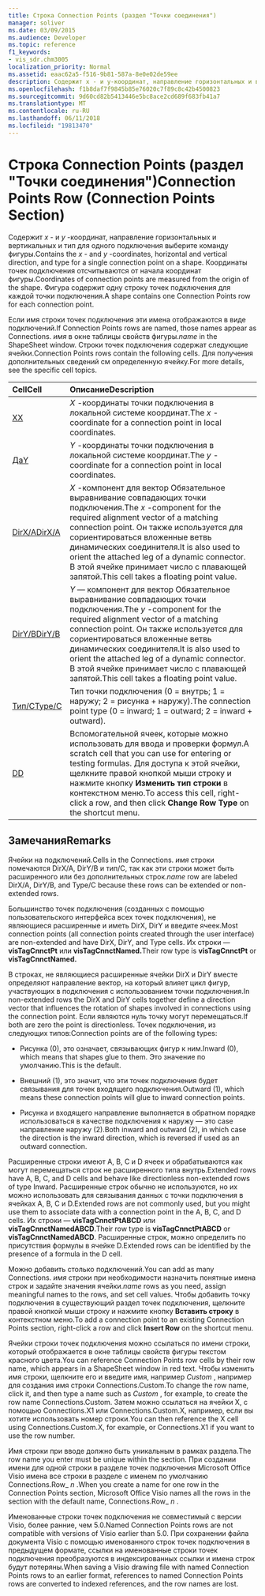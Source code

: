 ```yaml
---
title: Строка Connection Points (раздел "Точки соединения")
manager: soliver
ms.date: 03/09/2015
ms.audience: Developer
ms.topic: reference
f1_keywords:
- vis_sdr.chm3005
localization_priority: Normal
ms.assetid: eaac62a5-f516-9b81-587a-8e0e02de59ee
description: Содержит x - и y-координат, направление горизонтальных и вертикальных и тип для одного подключения выберите команду фигуры. Координаты точек подключения отсчитываются от начала координат фигуры. Фигура содержит одну строку точек подключения для каждой точки подключения.
ms.openlocfilehash: f1b8daf7f9845b85e76020c7f89c8c42b4500823
ms.sourcegitcommit: 9d60cd82b5413446e5bc8ace2cd689f683fb41a7
ms.translationtype: MT
ms.contentlocale: ru-RU
ms.lasthandoff: 06/11/2018
ms.locfileid: "19813470"
---
```

# <a name="connection-points-row-connection-points-section"></a><span data-ttu-id="8d0e0-105">Строка Connection Points (раздел "Точки соединения")</span><span class="sxs-lookup"><span data-stu-id="8d0e0-105">Connection Points Row (Connection Points Section)</span></span>

<span data-ttu-id="8d0e0-106">Содержит *x* - и *y* -координат, направление горизонтальных и вертикальных и тип для одного подключения выберите команду фигуры.</span><span class="sxs-lookup"><span data-stu-id="8d0e0-106">Contains the  *x*  - and  *y*  -coordinates, horizontal and vertical direction, and type for a single connection point on a shape.</span></span> <span data-ttu-id="8d0e0-107">Координаты точек подключения отсчитываются от начала координат фигуры.</span><span class="sxs-lookup"><span data-stu-id="8d0e0-107">Coordinates of connection points are measured from the origin of the shape.</span></span> <span data-ttu-id="8d0e0-108">Фигура содержит одну строку точек подключения для каждой точки подключения.</span><span class="sxs-lookup"><span data-stu-id="8d0e0-108">A shape contains one Connection Points row for each connection point.</span></span> 
  
<span data-ttu-id="8d0e0-109">Если имя строки точек подключения эти имена отображаются в виде подключений.</span><span class="sxs-lookup"><span data-stu-id="8d0e0-109">If Connection Points rows are named, those names appear as Connections.</span></span> <span data-ttu-id="8d0e0-110">*имя* в окне таблицы свойств фигуры.</span><span class="sxs-lookup"><span data-stu-id="8d0e0-110">*name*  in the ShapeSheet window.</span></span> <span data-ttu-id="8d0e0-111">Строки точек подключения содержат следующие ячейки.</span><span class="sxs-lookup"><span data-stu-id="8d0e0-111">Connection Points rows contain the following cells.</span></span> <span data-ttu-id="8d0e0-112">Для получения дополнительных сведений см определенную ячейку.</span><span class="sxs-lookup"><span data-stu-id="8d0e0-112">For more details, see the specific cell topics.</span></span> 
  
|<span data-ttu-id="8d0e0-113">**Cell**</span><span class="sxs-lookup"><span data-stu-id="8d0e0-113">**Cell**</span></span>|<span data-ttu-id="8d0e0-114">**Описание**</span><span class="sxs-lookup"><span data-stu-id="8d0e0-114">**Description**</span></span>|
|:-----|:-----|
|[<span data-ttu-id="8d0e0-115">X</span><span class="sxs-lookup"><span data-stu-id="8d0e0-115">X</span></span>](x-cell-connection-points-section.md) <br/> |<span data-ttu-id="8d0e0-116">*X* -координаты точки подключения в локальной системе координат.</span><span class="sxs-lookup"><span data-stu-id="8d0e0-116">The  *x*  -coordinate for a connection point in local coordinates.</span></span>  <br/> |
|[<span data-ttu-id="8d0e0-117">Да</span><span class="sxs-lookup"><span data-stu-id="8d0e0-117">Y</span></span>](y-cell-connection-points-section.md) <br/> |<span data-ttu-id="8d0e0-118">*Y* -координаты точки подключения в локальной системе координат.</span><span class="sxs-lookup"><span data-stu-id="8d0e0-118">The  *y*  -coordinate for a connection point in local coordinates.</span></span>  <br/> |
|[<span data-ttu-id="8d0e0-119">DirX/A</span><span class="sxs-lookup"><span data-stu-id="8d0e0-119">DirX/A</span></span>](dirxa-cell-connection-points-section.md) <br/> |<span data-ttu-id="8d0e0-120">*X* -компонент для вектор Обязательное выравнивание совпадающих точки подключения.</span><span class="sxs-lookup"><span data-stu-id="8d0e0-120">The  *x*  -component for the required alignment vector of a matching connection point.</span></span> <span data-ttu-id="8d0e0-121">Он также используется для сориентироваться вложенные ветвь динамических соединителя.</span><span class="sxs-lookup"><span data-stu-id="8d0e0-121">It is also used to orient the attached leg of a dynamic connector.</span></span> <span data-ttu-id="8d0e0-122">В этой ячейке принимает число с плавающей запятой.</span><span class="sxs-lookup"><span data-stu-id="8d0e0-122">This cell takes a floating point value.</span></span>  <br/> |
|[<span data-ttu-id="8d0e0-123">DirY/B</span><span class="sxs-lookup"><span data-stu-id="8d0e0-123">DirY/B</span></span>](diryb-cell-connection-points-section.md) <br/> |<span data-ttu-id="8d0e0-124">*Y* — компонент для вектор Обязательное выравнивание совпадающих точки подключения.</span><span class="sxs-lookup"><span data-stu-id="8d0e0-124">The  *y*  -component for the required alignment vector of a matching connection point.</span></span> <span data-ttu-id="8d0e0-125">Он также используется для сориентироваться вложенные ветвь динамических соединителя.</span><span class="sxs-lookup"><span data-stu-id="8d0e0-125">It is also used to orient the attached leg of a dynamic connector.</span></span> <span data-ttu-id="8d0e0-126">В этой ячейке принимает число с плавающей запятой.</span><span class="sxs-lookup"><span data-stu-id="8d0e0-126">This cell takes a floating point value.</span></span>  <br/> |
|[<span data-ttu-id="8d0e0-127">Тип/C</span><span class="sxs-lookup"><span data-stu-id="8d0e0-127">Type/C</span></span>](typec-cell-connection-points-section.md) <br/> |<span data-ttu-id="8d0e0-128">Тип точки подключения (0 = внутрь; 1 = наружу; 2 = рисунка + наружу).</span><span class="sxs-lookup"><span data-stu-id="8d0e0-128">The connection point type (0 = inward; 1 = outward; 2 = inward + outward).</span></span>  <br/> |
|[<span data-ttu-id="8d0e0-129">D</span><span class="sxs-lookup"><span data-stu-id="8d0e0-129">D</span></span>](d-cell-connection-points-section.md) <br/> |<span data-ttu-id="8d0e0-130">Вспомогательной ячеек, которые можно использовать для ввода и проверки формул.</span><span class="sxs-lookup"><span data-stu-id="8d0e0-130">A scratch cell that you can use for entering or testing formulas.</span></span> <span data-ttu-id="8d0e0-131">Для доступа к этой ячейки, щелкните правой кнопкой мыши строку и нажмите кнопку **Изменить тип строки** в контекстном меню.</span><span class="sxs-lookup"><span data-stu-id="8d0e0-131">To access this cell, right-click a row, and then click **Change Row Type** on the shortcut menu.</span></span>  <br/> |
   
## <a name="remarks"></a><span data-ttu-id="8d0e0-132">Замечания</span><span class="sxs-lookup"><span data-stu-id="8d0e0-132">Remarks</span></span>

<span data-ttu-id="8d0e0-133">Ячейки на подключений.</span><span class="sxs-lookup"><span data-stu-id="8d0e0-133">Cells in the Connections.</span></span> <span data-ttu-id="8d0e0-134">*имя* строки помечаются DirX/A, DirY/B и тип/C, так как эти строки может быть расширенного или без дополнительных строк.</span><span class="sxs-lookup"><span data-stu-id="8d0e0-134">*name*  row are labeled DirX/A, DirY/B, and Type/C because these rows can be extended or non-extended rows.</span></span> 
  
<span data-ttu-id="8d0e0-135">Большинство точек подключения (созданных с помощью пользовательского интерфейса всех точек подключения), не являющиеся расширенные и иметь DirX, DirY и введите ячеек.</span><span class="sxs-lookup"><span data-stu-id="8d0e0-135">Most connection points (all connection points created through the user interface) are non-extended and have DirX, DirY, and Type cells.</span></span> <span data-ttu-id="8d0e0-136">Их строки — **visTagCnnctPt** или **visTagCnnctNamed.**</span><span class="sxs-lookup"><span data-stu-id="8d0e0-136">Their row type is **visTagCnnctPt** or **visTagCnnctNamed.**</span></span>
  
<span data-ttu-id="8d0e0-137">В строках, не являющиеся расширенные ячейки DirX и DirY вместе определяют направление вектор, на который влияет цикл фигур, участвующих в подключения с использованием точки подключения.</span><span class="sxs-lookup"><span data-stu-id="8d0e0-137">In non-extended rows the DirX and DirY cells together define a direction vector that influences the rotation of shapes involved in connections using the connection point.</span></span> <span data-ttu-id="8d0e0-138">Если являются нуль точку могут перемещаться.</span><span class="sxs-lookup"><span data-stu-id="8d0e0-138">If both are zero the point is directionless.</span></span> <span data-ttu-id="8d0e0-139">Точек подключения, из следующих типов:</span><span class="sxs-lookup"><span data-stu-id="8d0e0-139">Connection points are of the following types:</span></span>
  
- <span data-ttu-id="8d0e0-140">Рисунка (0), это означает, связывающих фигур к ним.</span><span class="sxs-lookup"><span data-stu-id="8d0e0-140">Inward (0), which means that shapes glue to them.</span></span> <span data-ttu-id="8d0e0-141">Это значение по умолчанию.</span><span class="sxs-lookup"><span data-stu-id="8d0e0-141">This is the default.</span></span>
    
- <span data-ttu-id="8d0e0-142">Внешний (1), это значит, что эти точек подключения будет связывания для точек входящего подключения.</span><span class="sxs-lookup"><span data-stu-id="8d0e0-142">Outward (1), which means these connection points will glue to inward connection points.</span></span>
    
- <span data-ttu-id="8d0e0-143">Рисунка и входящего направление выполняется в обратном порядке использоваться в качестве подключения к наружу — это case направление наружу (2).</span><span class="sxs-lookup"><span data-stu-id="8d0e0-143">Both inward and outward (2), in which case the direction is the inward direction, which is reversed if used as an outward connection.</span></span>
    
<span data-ttu-id="8d0e0-144">Расширенные строки имеют A, B, C и D ячеек и обрабатываются как могут перемещаться строк не расширенного типа внутрь.</span><span class="sxs-lookup"><span data-stu-id="8d0e0-144">Extended rows have A, B, C, and D cells and behave like directionless non-extended rows of type Inward.</span></span> <span data-ttu-id="8d0e0-145">Расширенные строк обычно не используются, но их можно использовать для связывания данных с точки подключения в ячейках A, B, C и D.</span><span class="sxs-lookup"><span data-stu-id="8d0e0-145">Extended rows are not commonly used, but you might use them to associate data with a connection point in the A, B, C, and D cells.</span></span> <span data-ttu-id="8d0e0-146">Их строки — **visTagCnnctPtABCD** или **visTagCnnctNamedABCD**.</span><span class="sxs-lookup"><span data-stu-id="8d0e0-146">Their row type is **visTagCnnctPtABCD** or **visTagCnnctNamedABCD**.</span></span> <span data-ttu-id="8d0e0-147">Расширенные строк, можно определить по присутствия формулы в ячейке D.</span><span class="sxs-lookup"><span data-stu-id="8d0e0-147">Extended rows can be identified by the presence of a formula in the D cell.</span></span> 
  
 <span data-ttu-id="8d0e0-148">Можно добавить столько подключений.</span><span class="sxs-lookup"><span data-stu-id="8d0e0-148">You can add as many Connections.</span></span>  <span data-ttu-id="8d0e0-149">*имя* строки при необходимости назначить понятные имена строк и задайте значения ячейки.</span><span class="sxs-lookup"><span data-stu-id="8d0e0-149">*name*  rows as you need, assign meaningful names to the rows, and set cell values.</span></span> <span data-ttu-id="8d0e0-150">Чтобы добавить точку подключения в существующий раздел точек подключения, щелкните правой кнопкой мыши строку и нажмите кнопку **Вставить строку** в контекстном меню.</span><span class="sxs-lookup"><span data-stu-id="8d0e0-150">To add a connection point to an existing Connection Points section, right-click a row and click **Insert Row** on the shortcut menu.</span></span> 
  
<span data-ttu-id="8d0e0-151">Ячейки строки точек подключения можно ссылаться по имени строки, который отображается в окне таблицы свойств фигуры текстом красного цвета.</span><span class="sxs-lookup"><span data-stu-id="8d0e0-151">You can reference Connection Points row cells by their row name, which appears in a ShapeSheet window in red text.</span></span> <span data-ttu-id="8d0e0-152">Чтобы изменить имя строки, щелкните его и введите имя, например *Custom* , например для создания имя строки Connections.Custom.</span><span class="sxs-lookup"><span data-stu-id="8d0e0-152">To change the row name, click it, and then type a name such as  *Custom*  , for example, to create the row name Connections.Custom.</span></span> <span data-ttu-id="8d0e0-153">Затем можно ссылаться на ячейки X, с помощью Connections.X1 или Connections.Custom.X, например, если вы хотите использовать номер строки.</span><span class="sxs-lookup"><span data-stu-id="8d0e0-153">You can then reference the X cell using Connections.Custom.X, for example, or Connections.X1 if you want to use the row number.</span></span> 
  
<span data-ttu-id="8d0e0-154">Имя строки при вводе должно быть уникальным в рамках раздела.</span><span class="sxs-lookup"><span data-stu-id="8d0e0-154">The row name you enter must be unique within the section.</span></span> <span data-ttu-id="8d0e0-155">При создании имени для одной строки в разделе точек подключения Microsoft Office Visio имена все строки в разделе с именем по умолчанию Connections.Row_ *n* .</span><span class="sxs-lookup"><span data-stu-id="8d0e0-155">When you create a name for one row in the Connection Points section, Microsoft Office Visio names all the rows in the section with the default name, Connections.Row_ *n*  .</span></span> 
  
<span data-ttu-id="8d0e0-156">Именованные строки точек подключения не совместимый с версии Visio, более ранние, чем 5.0.</span><span class="sxs-lookup"><span data-stu-id="8d0e0-156">Named Connection Points rows are not compatible with versions of Visio earlier than 5.0.</span></span> <span data-ttu-id="8d0e0-157">При сохранении файла документа Visio с помощью именованного строк точек подключения в предыдущем формате, ссылки на именованные строки точек подключения преобразуются в индексированных ссылки и имена строк будут потеряны.</span><span class="sxs-lookup"><span data-stu-id="8d0e0-157">When saving a Visio drawing file with named Connection Points rows to an earlier format, references to named Connection Points rows are converted to indexed references, and the row names are lost.</span></span>
  

